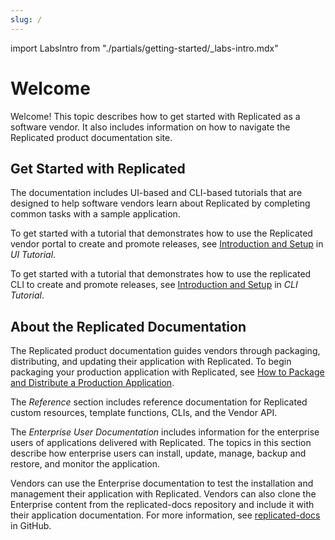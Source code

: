 ```yaml
---
slug: /
---
```

import LabsIntro from "./partials/getting-started/_labs-intro.mdx"

# Welcome

Welcome! This topic describes how to get started with Replicated as a software vendor. It also includes information on how to navigate the Replicated product documentation site.

## Get Started with Replicated

The documentation includes UI-based and CLI-based tutorials that are designed to help software vendors learn about Replicated by completing common tasks with a sample application.

To get started with a tutorial that demonstrates how to use the Replicated vendor portal to create and promote releases, see [Introduction and Setup](/vendor/tutorial-ui-setup) in _UI Tutorial_.

To get started with a tutorial that demonstrates how to use the replicated CLI to create and promote releases, see [Introduction and Setup](/vendor/tutorial-ui-setup) in _CLI Tutorial_.

## About the Replicated Documentation

The Replicated product documentation guides vendors through packaging, distributing, and updating their application with Replicated. To begin packaging your production application with Replicated, see [How to Package and Distribute a Production Application](vendor/distributing-workflow).

The _Reference_ section includes reference documentation for Replicated custom resources, template functions, CLIs, and the Vendor API.

The _Enterprise User Documentation_ includes information for the enterprise users of applications delivered with Replicated. The topics in this section describe how enterprise users can install, update, manage, backup and restore, and monitor the application.

Vendors can use the Enterprise documentation to test the installation and management their application with Replicated. Vendors can also clone the Enterprise content from the replicated-docs repository and include it with their application documentation. For more information, see [replicated-docs](https://github.com/replicatedhq/replicated-docs) in GitHub.


